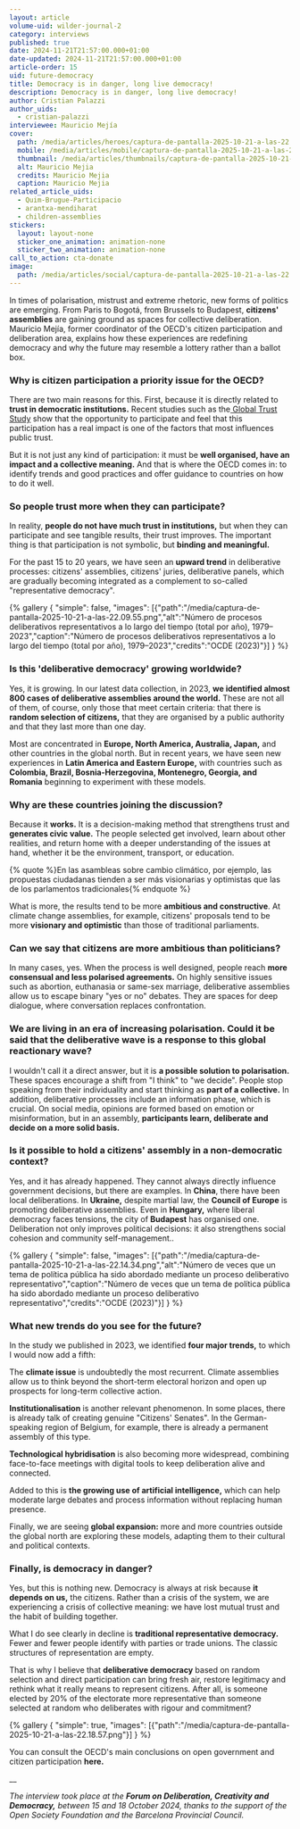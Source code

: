 ```yaml
---
layout: article
volume-uid: wilder-journal-2
category: interviews
published: true
date: 2024-11-21T21:57:00.000+01:00
date-updated: 2024-11-21T21:57:00.000+01:00
article-order: 15
uid: future-democracy
title: Democracy is in danger, long live democracy!
description: Democracy is in danger, long live democracy!
author: Cristian Palazzi
author_uids:
  - cristian-palazzi
interviewee: Mauricio Mejía
cover:
  path: /media/articles/heroes/captura-de-pantalla-2025-10-21-a-las-22.06.22.png
  mobile: /media/articles/mobile/captura-de-pantalla-2025-10-21-a-las-22.06.22.png
  thumbnail: /media/articles/thumbnails/captura-de-pantalla-2025-10-21-a-las-22.06.22.png
  alt: Mauricio Mejia
  credits: Mauricio Mejia
  caption: Mauricio Mejia
related_article_uids:
  - Quim-Brugue-Participacio
  - arantxa-mendiharat
  - children-assemblies
stickers:
  layout: layout-none
  sticker_one_animation: animation-none
  sticker_two_animation: animation-none
call_to_action: cta-donate
image:
  path: /media/articles/social/captura-de-pantalla-2025-10-21-a-las-22.06.22.png
---
```

In times of polarisation, mistrust and extreme rhetoric, new forms of politics are emerging. From Paris to Bogotá, from Brussels to Budapest, **citizens' assemblies** are gaining ground as spaces for collective deliberation. Mauricio Mejía, former coordinator of the OECD's citizen participation and deliberation area, explains how these experiences are redefining democracy and why the future may resemble a lottery rather than a ballot box.

### **Why is citizen participation a priority issue for the OECD?**

There are two main reasons for this. First, because it is directly related to **trust in democratic institutions.** Recent studies such as the[ Global Trust Study](https://www.edelman.com/es/es/trust/2025/trust-barometer) show that the opportunity to participate and feel that this participation has a real impact is one of the factors that most influences public trust.

But it is not just any kind of participation: it must be **well organised, have an impact and a collective meaning.** And that is where the OECD comes in: to identify trends and good practices and offer guidance to countries on how to do it well.

### **So people trust more when they can participate?**

In reality, **people do not have much trust in institutions,** but when they can participate and see tangible results, their trust improves. The important thing is that participation is not symbolic, but **binding and meaningful.**

For the past 15 to 20 years, we have seen an **upward trend** in deliberative processes: citizens' assemblies, citizens' juries, deliberative panels, which are gradually becoming integrated as a complement to so-called "representative democracy".

{% gallery { "simple": false, "images": [{"path":"/media/captura-de-pantalla-2025-10-21-a-las-22.09.55.png","alt":"Número de procesos deliberativos representativos a lo largo del tiempo (total por año), 1979–2023","caption":"Número de procesos deliberativos representativos a lo largo del tiempo (total por año), 1979–2023","credits":"OCDE (2023)"}] } %}

### **Is this 'deliberative democracy' growing worldwide?**

Yes, it is growing. In our latest data collection, in 2023, **we identified almost 800 cases of deliberative assemblies around the world.** These are not all of them, of course, only those that meet certain criteria: that there is **random selection of citizens,** that they are organised by a public authority and that they last more than one day.

Most are concentrated in **Europe, North America, Australia, Japan,** and other countries in the global north. But in recent years, we have seen new experiences in **Latin America and Eastern Europe,** with countries such as **Colombia, Brazil, Bosnia-Herzegovina, Montenegro, Georgia, and Romania** beginning to experiment with these models.

### **Why are these countries joining the discussion?**

Because it **works.** It is a decision-making method that strengthens trust and **generates civic value.** The people selected get involved, learn about other realities, and return home with a deeper understanding of the issues at hand, whether it be the environment, transport, or education.

{% quote %}En las asambleas sobre cambio climático, por ejemplo, las propuestas ciudadanas tienden a ser más visionarias y optimistas que las de los parlamentos tradicionales{% endquote %}

What is more, the results tend to be more **ambitious and constructive**. At climate change assemblies, for example, citizens' proposals tend to be more **visionary and optimistic** than those of traditional parliaments.

### **Can we say that citizens are more ambitious than politicians?**

In many cases, yes. When the process is well designed, people reach **more consensual and less polarised agreements.** On highly sensitive issues such as abortion, euthanasia or same-sex marriage, deliberative assemblies allow us to escape binary "yes or no" debates. They are spaces for deep dialogue, where conversation replaces confrontation.

### **We are living in an era of increasing polarisation. Could it be said that the deliberative wave is a response to this global reactionary wave?**

I wouldn't call it a direct answer, but it is **a possible solution to polarisation.** These spaces encourage a shift from "I think" to "we decide". People stop speaking from their individuality and start thinking as **part of a collective.** In addition, deliberative processes include an information phase, which is crucial. On social media, opinions are formed based on emotion or misinformation, but in an assembly, **participants learn, deliberate and decide on a more solid basis.**

### **Is it possible to hold a citizens' assembly in a non-democratic context?**

Yes, and it has already happened. They cannot always directly influence government decisions, but there are examples. In **China**, there have been local deliberations. In **Ukraine,** despite martial law, the **Council of Europe** is promoting deliberative assemblies. Even in **Hungary,** where liberal democracy faces tensions, the city of **Budapest** has organised one. Deliberation not only improves political decisions: it also strengthens social cohesion and community self-management..

{% gallery { "simple": false, "images": [{"path":"/media/captura-de-pantalla-2025-10-21-a-las-22.14.34.png","alt":"Número de veces que un tema de política pública ha sido abordado mediante un proceso deliberativo representativo","caption":"Número de veces que un tema de política pública ha sido abordado mediante un proceso deliberativo representativo","credits":"OCDE (2023)"}] } %}

### **What new trends do you see for the future?**

In the study we published in 2023, we identified **four major trends,** to which I would now add a fifth:

The **climate issue** is undoubtedly the most recurrent. Climate assemblies allow us to think beyond the short-term electoral horizon and open up prospects for long-term collective action.

**Institutionalisation** is another relevant phenomenon. In some places, there is already talk of creating genuine "Citizens' Senates". In the German-speaking region of Belgium, for example, there is already a permanent assembly of this type.

**Technological hybridisation** is also becoming more widespread, combining face-to-face meetings with digital tools to keep deliberation alive and connected.

Added to this is **the growing use of artificial intelligence,** which can help moderate large debates and process information without replacing human presence.

Finally, we are seeing **global expansion:** more and more countries outside the global north are exploring these models, adapting them to their cultural and political contexts.

### **Finally, is democracy in danger?**

Yes, but this is nothing new. Democracy is always at risk because **it depends on us,** the citizens. Rather than a crisis of the system, we are experiencing a crisis of collective meaning: we have lost mutual trust and the habit of building together.

What I do see clearly in decline is **traditional representative democracy.** Fewer and fewer people identify with parties or trade unions. The classic structures of representation are empty.

That is why I believe that **deliberative democracy** based on random selection and direct participation can bring fresh air, restore legitimacy and rethink what it really means to represent citizens. After all, is someone elected by 20% of the electorate more representative than someone selected at random who deliberates with rigour and commitment?

{% gallery { "simple": true, "images": [{"path":"/media/captura-de-pantalla-2025-10-21-a-las-22.18.57.png"}] } %}

You can consult the OECD's main conclusions on open government and citizen participation **here.[](https://www.oecd.org/en/topics/open-government-and-citizen-participation.html)[](https://www.oecd.org/en/topics/open-government-and-citizen-participation.html)**

__

*The interview took place at the **Forum on Deliberation, Creativity and Democracy,** between 15 and 18 October 2024, thanks to the support of the Open Society Foundation and the Barcelona Provincial Council.*

